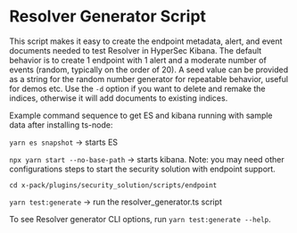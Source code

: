 # Resolver Generator Script

This script makes it easy to create the endpoint metadata, alert, and event documents needed to test Resolver in HyperSec Kibana.
The default behavior is to create 1 endpoint with 1 alert and a moderate number of events (random, typically on the order of 20).
A seed value can be provided as a string for the random number generator for repeatable behavior, useful for demos etc.
Use the `-d` option if you want to delete and remake the indices, otherwise it will add documents to existing indices.

Example command sequence to get ES and kibana running with sample data after installing ts-node:

`yarn es snapshot` -> starts ES

`npx yarn start --no-base-path` -> starts kibana. Note: you may need other configurations steps to start the security solution with endpoint support.

`cd x-pack/plugins/security_solution/scripts/endpoint`

`yarn test:generate` -> run the resolver_generator.ts script

To see Resolver generator CLI options, run `yarn test:generate --help`.
